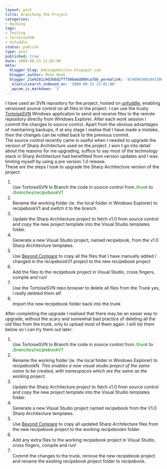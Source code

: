 ```yaml
---
layout: post
title: Branching the Project
categories:
- Hacking
tags:
- Testing
- TortoiseSVN
- Unfuddle
status: publish
type: post
published: true
date: 2009-08-23 21:02:00 
meta:
  blogger_blog: bakingwebsites.blogspot.com
  blogger_author: Mike Hook
  blogger_21e9281c9d3b6d2ff7500a6d800ca7bb_permalink: '8740943601947286469'
  _elasticsearch_indexed_on: '2009-08-23 21:02:00'
  _wpcom_is_markdown: '1'
---
```

I have used an SVN repository for the project, hosted on <a href="http://www.unfuddle.com/">unfuddle</a>, enabling versioned source control on all files in the project. I can use the trusty <a href="http://tortoisesvn.net/">TortoiseSVN</a> Windows application to send and receive files to the remote repository directly from Windows Explorer. After each work session I commit the changes to source control. Apart from the obvious advantages of maintaining backups, if at any stage I realise that I have made a mistake, then the changes can be rolled back to the previous commit.<br />
The source control recently came in useful when I needed to upgrade the version of Sharp Architecture used on the project. I won   t go into detail about the reasons for me upgrading, suffice to say most of the technology stack in Sharp Architecture had benefitted from version updates and I was limiting myself by using a pre version 1.0 release.<br />
These are the steps I took to upgrade the Sharp Architecture version of the project:<br />

<ol><li>     <br />
Use TortoiseSVN to Branch the code in source control from <i><span style="color:green;">/trunk</span></i> to <i><span style="color:green;">/branches/recipebookV1</span></i><br />
</li>
<li>     <br />
Rename the working folder (ie. the local folder in Windows Explorer) to recipebookV1 and switch it to the branch.<br />
</li>
<li>     <br />
Update the Sharp Architecture project to fetch v1.0 from source control and copy the new project template into the Visual Studio templates folder.<br />
</li>
<li>     <br />
Generate a new Visual Studio project, named recipebook, from the v1.0  Sharp Architecture templates.<br />
</li>
<li>     <br />
Use <a href="http://www.scootersoftware.com/">Beyond Compare</a> to copy all the files that I have manually added / changed in the recipebookV1 project to the new recipebook project<br />
</li>
<li>     <br />
Add the files to the recipebook project in Visual Studio, cross fingers, compile and run!<br />
</li>
<li>     <br />
Use the TortoiseSVN repo browser to delete all files from the Trunk    yes, I really deleted them all! <br />
</li>
<li>     <br />
Import the new recipebook folder back into the trunk <br />
</li>
</ol>

After completing the upgrade I realised that there may be an easier way to upgrade, without the scary and somewhat bad practice of deleting all the old files from the trunk, only to upload most of them again. I will list them below so I can try them out later:<br />

<ol><li>     <br />
Use TortoiseSVN to Branch the code in source control from <i><span style="color:green;">/trunk</span></i> to <i><span style="color:green;">/branches/recipebookV1</span></i><br />
</li>
<li>     <br />
Rename the working folder (ie. the local folder in Windows Explorer) to recipebookN. <i>This enables a new visual studio project of the same name to be created, with namespaces which are the same as the working project.</i><br />
</li>
<li>     <br />
Update the Sharp Architecture project to fetch v1.0 from source control and copy the new project template into the Visual Studio templates folder.<br />
</li>
<li>     <br />
Generate a new Visual Studio project named recipebook from the V1.0 Sharp Architecture templates.<br />
</li>
<li>     <br />
Use <a href="http://www.scootersoftware.com/">Beyond Compare</a> to copy all updated Sharp Architecture files from the new recipebook project to the working recipebookn folder<br />
</li>
<li>     <br />
Add any extra files to the working recipebook project in Visual Studio, cross fingers, compile and run!<br />
</li>
<li>     <br />
Commit the changes to the trunk, remove the new recipebook project and rename the existing recipebook project folder to recipebook.  <br />
</li>
</ol>
